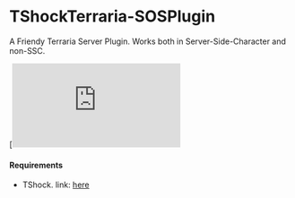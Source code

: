 # TShockTerraria-SOSPlugin
A Friendy Terraria Server Plugin. Works both in Server-Side-Character and non-SSC.

[![Build 1.0 Status](https://github.com/JonasT4n/TShockTerraria-SOSPlugin/releases/download/1.0/SOSPlugin.dll)

#### Requirements
- TShock. link: [here](https://github.com/Pryaxis/TShock/releases)

